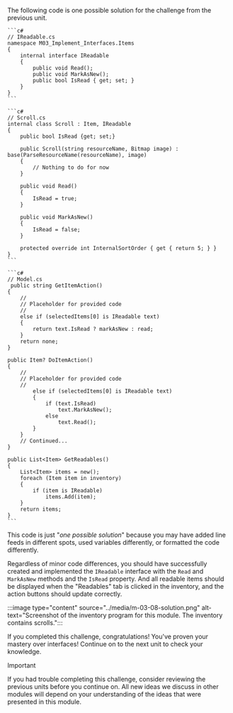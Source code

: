 The following code is one possible solution for the challenge from the previous unit.

    ​```c#
    // IReadable.cs
    namespace M03_Implement_Interfaces.Items
    {
        internal interface IReadable
        {
            public void Read();
            public void MarkAsNew();
            public bool IsRead { get; set; }
        }
    }
    ​```
    
    ​```c#
    // Scroll.cs
    internal class Scroll : Item, IReadable
    {
        public bool IsRead {get; set;}
    
        public Scroll(string resourceName, Bitmap image) : base(ParseResourceName(resourceName), image) 
        { 
            // Nothing to do for now
        }
    
        public void Read()
        {
            IsRead = true;
        }
    
        public void MarkAsNew()
        {
            IsRead = false;
        }
    
        protected override int InternalSortOrder { get { return 5; } }
    }
    ​```
    
    ​```c#
    // Model.cs
     public string GetItemAction()
    {
        // 
        // Placeholder for provided code
        //
        else if (selectedItems[0] is IReadable text)
        {
            return text.IsRead ? markAsNew : read;
        }
        return none;
    }
    
    public Item? DoItemAction()
    {
        //
        // Placeholder for provided code
        //
            else if (selectedItems[0] is IReadable text)
            {
                if (text.IsRead)
                    text.MarkAsNew();
                else
                    text.Read();
            }    
        }
        // Continued...
    }
    
    public List<Item> GetReadables()
    {
        List<Item> items = new();
        foreach (Item item in inventory)
        {
            if (item is IReadable)
                items.Add(item);
        }
        return items;
    }
    ​```

This code is just "*one possible solution*" because you may have added line feeds in different spots, used variables differently, or formatted the code differently.

Regardless of minor code differences, you should have successfully created and implemented the `IReadable` interface with the `Read` and `MarkAsNew` methods and the `IsRead` property. And all readable items should be displayed when the "Readables" tab is clicked in the inventory, and the action buttons should update correctly.

:::image type="content" source="../media/m-03-08-solution.png" alt-text="Screenshot of the inventory program for this module. The inventory contains scrolls.":::

If you completed this challenge, congratulations! You've proven your mastery over interfaces! Continue on to the next unit to check your knowledge.

> [!IMPORTANT]
> If you had trouble completing this challenge, consider reviewing the previous units before you continue on. All new ideas we discuss in other modules will depend on your understanding of the ideas that were presented in this module.